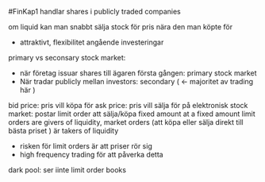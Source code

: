 #FinKap1 
handlar shares i publicly traded companies

om liquid kan man snabbt sälja stock för pris nära den man köpte för
- attraktivt, flexibilitet angående investeringar

primary vs seconsary stock market:
- när företag issuar shares till ägaren första gången: primary stock market
- När tradar publicly mellan investors: secondary ( <- majoritet av trading här )

bid price: pris vill köpa för
ask price: pris vill sälja för
på elektronisk stock market: postar limit order att sälja/köpa fixed amount at a fixed amount
limit orders are givers of liquidity, market orders (att köpa eller sälja direkt till bästa priset ) är takers of liquidity
- risken för limit orders är att priser rör sig
- high frequency trading för att påverka detta

dark pool: ser iinte limit order books